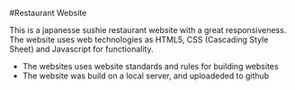 #Restaurant Website

This is a japanesse sushie restaurant website with a great responsiveness. The website uses web technologies as HTML5, CSS (Cascading Style Sheet) and Javascript for functionality.

- The websites uses website standards and rules for building websites
- The website was build on a local server, and uploadeded to github
